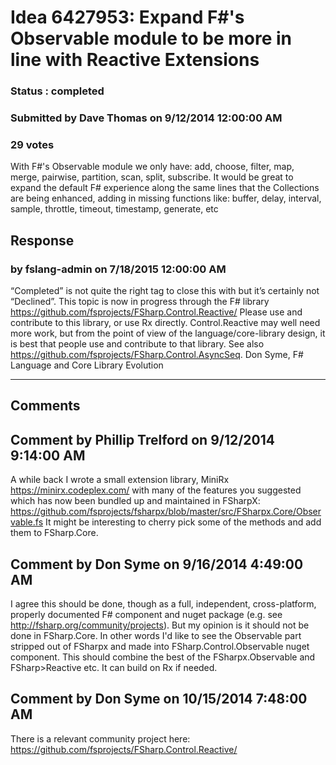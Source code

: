 # Idea 6427953: Expand F#'s Observable module to be more in line with Reactive Extensions #

### Status : completed

### Submitted by Dave Thomas on 9/12/2014 12:00:00 AM

### 29 votes

With F#'s Observable module we only have:
add, choose, filter, map, merge, pairwise, partition, scan, split, subscribe.
It would be great to expand the default F# experience along the same lines that the Collections are being enhanced, adding in missing functions like: buffer, delay, interval, sample, throttle, timeout, timestamp, generate, etc



## Response 
### by fslang-admin on 7/18/2015 12:00:00 AM

“Completed” is not quite the right tag to close this with but it’s certainly not “Declined”.
This topic is now in progress through the F# library https://github.com/fsprojects/FSharp.Control.Reactive/
Please use and contribute to this library, or use Rx directly.
Control.Reactive may well need more work, but from the point of view of the language/core-library design, it is best that people use and contribute to that library.
See also https://github.com/fsprojects/FSharp.Control.AsyncSeq.
Don Syme, F# Language and Core Library Evolution

------------------------
## Comments


## Comment by Phillip Trelford on 9/12/2014 9:14:00 AM
A while back I wrote a small extension library, MiniRx https://minirx.codeplex.com/ with many of the features you suggested which has now been bundled up and maintained in FSharpX: https://github.com/fsprojects/fsharpx/blob/master/src/FSharpx.Core/Observable.fs
It might be interesting to cherry pick some of the methods and add them to FSharp.Core.


## Comment by Don Syme on 9/16/2014 4:49:00 AM
I agree this should be done, though as a full, independent, cross-platform, properly documented F# component and nuget package (e.g. see http://fsharp.org/community/projects). But my opinion is it should not be done in FSharp.Core.
In other words I'd like to see the Observable part stripped out of FSharpx and made into FSharp.Control.Observable nuget component. This should combine the best of the FSharpx.Observable and FSharp>Reactive etc. It can build on Rx if needed.


## Comment by Don Syme on 10/15/2014 7:48:00 AM
There is a relevant community project here: https://github.com/fsprojects/FSharp.Control.Reactive/

